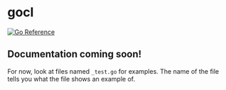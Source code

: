 # gocl
[![Go Reference](https://pkg.go.dev/badge/github.com/Nv7-Github/gocl/v2.svg)](https://pkg.go.dev/github.com/Nv7-Github/gocl/v2)

## Documentation coming soon!
For now, look at files named `_test.go` for examples. The name of the file tells you what the file shows an example of.
